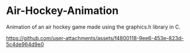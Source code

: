 # Air-Hockey-Animation
Animation of an air hockey game made using the graphics.h library in C.



https://github.com/user-attachments/assets/f4800118-9ee6-453e-823d-5c4de964d9e0

